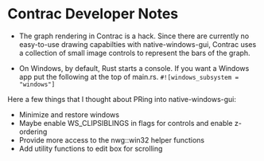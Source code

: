 # Contrac Developer Notes


* The graph rendering in Contrac is a hack.  Since there are currently no easy-to-use drawing capabilties with native-windows-gui, Contrac uses a collection of small image controls to represent the bars of the graph.

* On Windows, by default, Rust starts a console.  If you want a Windows app put the following at the top of main.rs.
``` #![windows_subsystem = "windows"] ```

Here a few things that I thought about PRing into native-windows-gui:
* Minimize and restore windows
* Maybe enable WS_CLIPSIBLINGS in flags for controls and enable z-ordering
* Provide more access to the nwg::win32 helper functions
* Add utility functions to edit box for scrolling
